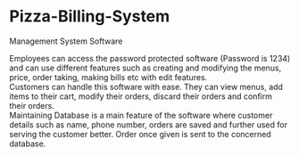 # Pizza-Billing-System
Management System Software

Employees can access the password protected software (Password is 1234) and can use different features such as creating and modifying the menus, price, order taking, making bills etc with edit features.   
Customers can handle this software with ease. They can view menus, add items to their cart, modify their orders, discard their orders and confirm their orders.  
Maintaining Database is a main feature of the software where customer details such as name, phone number, orders are saved and further used for serving the customer better. Order once given is sent to the concerned database.  
